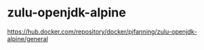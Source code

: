 # zulu-openjdk-alpine

https://hub.docker.com/repository/docker/pjfanning/zulu-openjdk-alpine/general
